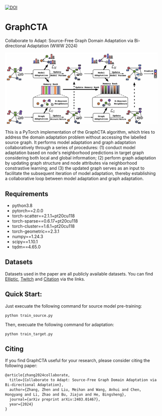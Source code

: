 [![DOI](https://zenodo.org/badge/757400865.svg)](https://zenodo.org/doi/10.5281/zenodo.10671086)
# GraphCTA
Collaborate to Adapt: Source-Free Graph Domain Adaptation via Bi-directional Adaptation (WWW 2024)

![](https://github.com/cszhangzhen/GraphCTA/blob/main/fig/model.png)

This is a PyTorch implementation of the GraphCTA algorithm, which tries to address the domain adaptation problem without accessing the labelled source graph. It performs model adaptation and graph adaptation collaboratively through a series of procedures: (1) conduct model adaptation based on node's neighborhood predictions in target graph considering both local and global information; (2) perform graph adaptation by updating graph structure and node attributes via neighborhood constrastive learning; and (3) the updated graph serves as an input to facilitate the subsequent iteration of model adaptation, thereby establishing a collaborative loop between model adaptation and graph adaptation.


## Requirements
* python3.8
* pytorch==2.0.0
* torch-scatter==2.1.1+pt20cu118
* torch-sparse==0.6.17+pt20cu118
* torch-cluster==1.6.1+pt20cu118
* torch-geometric==2.3.1
* numpy==1.24.3
* scipy==1.10.1
* tqdm==4.65.0

## Datasets
Datasets used in the paper are all publicly available datasets. You can find [Elliptic](https://www.kaggle.com/datasets/ellipticco/elliptic-data-set), [Twitch](https://github.com/benedekrozemberczki/datasets#twitch-social-networks) and [Citation](https://github.com/yuntaodu/ASN/tree/main/data) via the links.

## Quick Start:
Just execuate the following command for source model pre-training:
```
python train_source.py
```
Then, execuate the following command for adaptation:
```
python train_target.py
```

## Citing
If you find GraphCTA useful for your research, please consider citing the following paper:
```
@article{zhang2024collaborate,
  title={Collaborate to Adapt: Source-Free Graph Domain Adaptation via Bi-directional Adaptation},
  author={Zhang, Zhen and Liu, Meihan and Wang, Anhui and Chen, Hongyang and Li, Zhao and Bu, Jiajun and He, Bingsheng},
  journal={arXiv preprint arXiv:2403.01467},
  year={2024}
}
```
